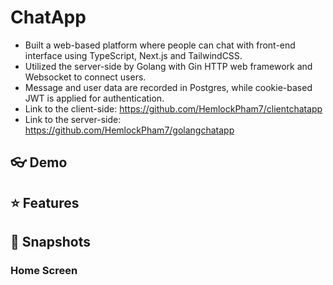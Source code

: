 # ChatApp
- Built a web-based platform where people can chat with front-end interface using TypeScript, Next.js and TailwindCSS.
- Utilized the server-side by Golang with Gin HTTP web framework and Websocket to connect users.
- Message and user data are recorded in Postgres, while cookie-based JWT is applied for authentication.
- Link to the client-side: https://github.com/HemlockPham7/clientchatapp
- Link to the server-side: https://github.com/HemlockPham7/golangchatapp

## 👓 Demo

## ⭐ Features


## 📸 Snapshots
### Home Screen

